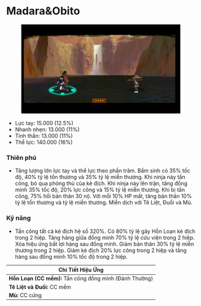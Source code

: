 # Madara\&Obito

<figure><img src="../../.gitbook/assets/Madara_26_Obito_S.Atk_.gif" alt=""><figcaption></figcaption></figure>

* Lực tay: 15.000 (12.5%)
* Nhanh nhẹn: 13.000 (11%)
* Tinh thần: 13.000 (11%)
* Thể lực: 140.000 (16%)

### Thiên phú

* Tăng lượng lớn lực tay và thể lực theo phần trăm. Bẩm sinh có 35% tốc độ, 40% tỷ lệ tổn thương và 35% tỷ lệ miễn thương. Khi ninja này tấn công, bỏ qua phòng thủ của kẻ địch. Khi ninja này lên trận, tăng đồng minh 35% tốc độ, 20% lực công và 15% tỷ lệ miễn thương. Khi bị tấn công, 75% hồi bản thân 30 nộ. Với mỗi 10% HP mất, tăng bản thân 10% tỷ lệ tổn thương và tỷ lệ miễn thương. Miễn dịch với Tê Liệt, Đuổi và Mù.

### Kỹ năng

* Tấn công tất cả kẻ địch hệ số 320%. Có 80% tỷ lệ gây Hỗn Loạn kẻ địch trong 2 hiệp. Tăng hàng giữa đồng minh 70% tỷ lệ cứu viện trong 2 hiệp. Xóa hiệu ứng bất lợi hàng sau đồng minh. Giảm bản thân 30% tỷ lệ miễn thương trong 2 hiệp. Giảm kẻ địch 20% lực công trong 2 hiệp và tăng hàng sau đồng minh 10% tốc độ trong 2 hiệp.

| Chi Tiết Hiệu Ứng                                       |
| ------------------------------------------------------- |
| **Hỗn Loạn (CC mềm):** Tấn công đồng minh (Đánh Thường) |
| **Tê Liệt và Đuổi:** CC mềm                             |
| **Mù:** CC cứng                                         |
